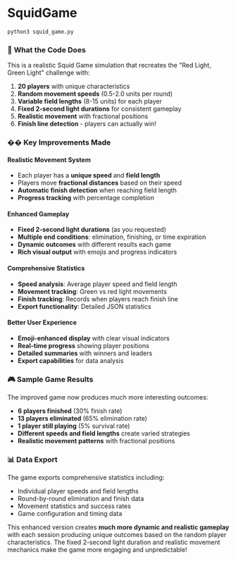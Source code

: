 # SquidGame


```bash
python3 squid_game.py
```

### 🎯 **What the Code Does**

This is a realistic Squid Game simulation that recreates the "Red Light, Green Light" challenge with:

1. **20 players** with unique characteristics
2. **Random movement speeds** (0.5-2.0 units per round)
3. **Variable field lengths** (8-15 units) for each player
4. **Fixed 2-second light durations** for consistent gameplay
5. **Realistic movement** with fractional positions
6. **Finish line detection** - players can actually win!

### �� **Key Improvements Made**

#### **Realistic Movement System**
- Each player has a **unique speed** and **field length**
- Players move **fractional distances** based on their speed
- **Automatic finish detection** when reaching field length
- **Progress tracking** with percentage completion

#### **Enhanced Gameplay**
- **Fixed 2-second light durations** (as you requested)
- **Multiple end conditions**: elimination, finishing, or time expiration
- **Dynamic outcomes** with different results each game
- **Rich visual output** with emojis and progress indicators

#### **Comprehensive Statistics**
- **Speed analysis**: Average player speed and field length
- **Movement tracking**: Green vs red light movements
- **Finish tracking**: Records when players reach finish line
- **Export functionality**: Detailed JSON statistics

#### **Better User Experience**
- **Emoji-enhanced display** with clear visual indicators
- **Real-time progress** showing player positions
- **Detailed summaries** with winners and leaders
- **Export capabilities** for data analysis

### 🎮 **Sample Game Results**

The improved game now produces much more interesting outcomes:
- **6 players finished** (30% finish rate)
- **13 players eliminated** (65% elimination rate)  
- **1 player still playing** (5% survival rate)
- **Different speeds and field lengths** create varied strategies
- **Realistic movement patterns** with fractional positions

### 📊 **Data Export**

The game exports comprehensive statistics including:
- Individual player speeds and field lengths
- Round-by-round elimination and finish data
- Movement statistics and success rates
- Game configuration and timing data

This enhanced version creates **much more dynamic and realistic gameplay** with each session producing unique outcomes based on the random player characteristics. The fixed 2-second light duration and realistic movement mechanics make the game more engaging and unpredictable!
